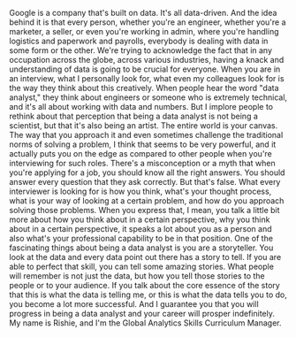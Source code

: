 
Google is a company that's built on data. It's all data-driven. And the idea behind it is that every person, whether you're an engineer, whether you're a marketer, a seller, or even you're working in admin, where you're handling logistics and paperwork and payrolls, everybody is dealing with data in some form or the other. We're trying to acknowledge the fact that in any occupation across the globe, across various industries, having a knack and understanding of data is going to be crucial for everyone. When you are in an interview, what I personally look for, what even my colleagues look for is the way they think about this creatively. When people hear the word "data analyst," they think about engineers or someone who is extremely technical, and it's all about working with data and numbers. But I implore people to rethink about that perception that being a data analyst is not being a scientist, but that it's also being an artist. The entire world is your canvas. The way that you approach it and even sometimes challenge the traditional norms of solving a problem, I think that seems to be very powerful, and it actually puts you on the edge as compared to other people when you're interviewing for such roles. There's a misconception or a myth that when you're applying for a job, you should know all the right answers. You should answer every question that they ask correctly. But that's false. What every interviewer is looking for is how you think, what's your thought process, what is your way of looking at a certain problem, and how do you approach solving those problems. When you express that, I mean, you talk a little bit more about how you think about in a certain perspective, why you think about in a certain perspective, it speaks a lot about you as a person and also what's your professional capability to be in that position. One of the fascinating things about being a data analyst is you are a storyteller. You look at the data and every data point out there has a story to tell. If you are able to perfect that skill, you can tell some amazing stories. What people will remember is not just the data, but how you tell those stories to the people or to your audience. If you talk about the core essence of the story that this is what the data is telling me, or this is what the data tells you to do, you become a lot more successful. And I guarantee you that you will progress in being a data analyst and your career will prosper indefinitely. My name is Rishie, and I'm the Global Analytics Skills Curriculum Manager.